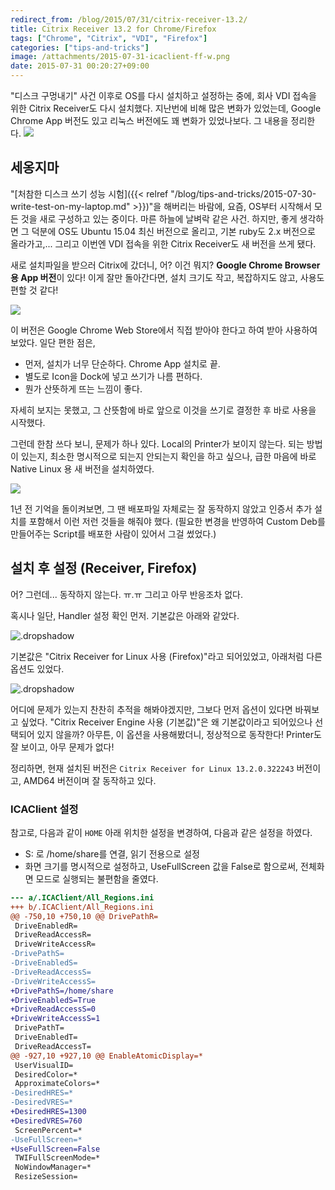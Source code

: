 ```yaml
---
redirect_from: /blog/2015/07/31/citrix-receiver-13.2/
title: Citrix Receiver 13.2 for Chrome/Firefox
tags: ["Chrome", "Citrix", "VDI", "Firefox"]
categories: ["tips-and-tricks"]
image: /attachments/2015-07-31-icaclient-ff-w.png
date: 2015-07-31 00:20:27+09:00
---
```

"디스크 구멍내기" 사건 이후로 OS를 다시 설치하고 설정하는 중에,
회사 VDI 접속을 위한 Citrix Receiver도 다시 설치했다. 지난번에
비해 많은 변화가 있었는데, Google Chrome App 버전도 있고 리눅스
버전에도 꽤 변화가 있었나보다.  그 내용을 정리한다.
![](/attachments/2015-07-31-citrix-receiver.png)

## 세옹지마

"[처참한 디스크 쓰기 성능 시험]({{< relref "/blog/tips-and-tricks/2015-07-30-write-test-on-my-laptop.md" >}})"을
해버리는 바람에, 요즘, OS부터 시작해서 모든 것을 새로 구성하고
있는 중이다. 마른 하늘에 날벼락 같은 사건.
하지만, 좋게 생각하면 그 덕분에 OS도 Ubuntu 15.04 최신 버전으로
올리고, 기본 ruby도 2.x 버전으로 올라가고,... 그리고 이번엔 VDI
접속을 위한 Citrix Receiver도 새 버전을 쓰게 됐다.

새로 설치파일을 받으러 Citrix에 갔더니, 어? 이건 뭐지? **Google
Chrome Browser용 App 버전**이 있다! 이게 잘만 돌아간다면, 설치
크기도 작고, 복잡하지도 않고, 사용도 편할 것 같다!

![](/attachments/2015-07-31-crcvr-1.6-chrome.png)

이 버전은 Google Chrome Web Store에서 직접 받아야 한다고 하여
받아 사용하여 보았다. 일단 편한 점은,

* 먼저, 설치가 너무 단순하다. Chrome App 설치로 끝.
* 별도로 Icon을 Dock에 넣고 쓰기가 나름 편하다.
* 뭔가 산뜻하게 뜨는 느낌이 좋다.

자세히 보지는 못했고, 그 산뜻함에 바로 앞으로 이것을 쓰기로 결정한
후 바로 사용을 시작했다.

그런데 한참 쓰다 보니, 문제가 하나 있다. Local의 Printer가 보이지
않는다. 되는 방법이 있는지, 최소한 명시적으로 되는지 안되는지
확인을 하고 싶으나, 급한 마음에 바로 Native Linux 용 새 버전을
설치하였다.

![](/attachments/2015-07-31-crcvr-13.2-linux.png)

1년 전 기억을 돌이켜보면, 그 땐 배포파일 자체로는 잘 동작하지
않았고 인증서 추가 설치를 포함해서 이런 저런 것들을 해줘야 했다.
(필요한 변경을 반영하여 Custom Deb를 만들어주는 Script를 배포한
사람이 있어서 그걸 썼었다.)

## 설치 후 설정 (Receiver, Firefox)

어? 그런데... 동작하지 않는다. ㅠ.ㅠ 그리고 아무 반응조차 없다.

혹시나 일단, Handler 설정 확인 먼저. 기본값은 아래와 같았다.

![.dropshadow](/attachments/2015-07-31-icaclient-ff-n.png)

기본값은 "Citrix Receiver for Linux 사용 (Firefox)"라고 되어있었고,
아래처럼 다른 옵션도 있었다.

![.dropshadow](/attachments/2015-07-31-icaclient-ff-w.png)

어디에 문제가 있는지 찬찬히 추적을 해봐야겠지만, 그보다 먼저 옵션이
있다면 바꿔보고 싶었다. "Citrix Receiver Engine 사용 (기본값)"은
왜 기본값이라고 되어있으나 선택되어 있지 않을까? 아무튼, 이 옵션을
사용해봤더니, 정상적으로 동작한다! Printer도 잘 보이고, 아무 문제가
없다!

정리하면, 현재 설치된 버전은 `Citrix Receiver for Linux 13.2.0.322243`
버전이고, AMD64 버전이며 잘 동작하고 있다.

### ICAClient 설정

참고로, 다음과 같이 `HOME` 아래 위치한 설정을 변경하여, 다음과 같은
설정을 하였다.

* S: 로 /home/share를 연결, 읽기 전용으로 설정
* 화면 크기를 명시적으로 설정하고, UseFullScreen 값을 False로 함으로써,
  전체화면 모드로 실행되는 불편함을 줄였다.

```diff
--- a/.ICAClient/All_Regions.ini
+++ b/.ICAClient/All_Regions.ini
@@ -750,10 +750,10 @@ DrivePathR=
 DriveEnabledR=
 DriveReadAccessR=
 DriveWriteAccessR=
-DrivePathS=
-DriveEnabledS=
-DriveReadAccessS=
-DriveWriteAccessS=
+DrivePathS=/home/share
+DriveEnabledS=True
+DriveReadAccessS=0
+DriveWriteAccessS=1
 DrivePathT=
 DriveEnabledT=
 DriveReadAccessT=
@@ -927,10 +927,10 @@ EnableAtomicDisplay=*
 UserVisualID=
 DesiredColor=*
 ApproximateColors=*
-DesiredHRES=*
-DesiredVRES=*
+DesiredHRES=1300
+DesiredVRES=760
 ScreenPercent=*
-UseFullScreen=*
+UseFullScreen=False
 TWIFullScreenMode=*
 NoWindowManager=*
 ResizeSession=
```


